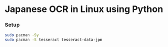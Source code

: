 # Japanese OCR in Linux using Python

### Setup

```bash
sudo pacman -Sy
sudo pacman -S tesseract tesseract-data-jpn
```
